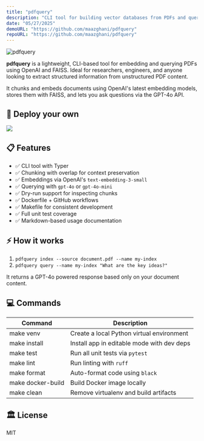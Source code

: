 ```yaml
---
title: "pdfquery"
description: "CLI tool for building vector databases from PDFs and querying them using GPT."
date: "05/27/2025"
demoURL: "https://github.com/maazghani/pdfquery"
repoURL: "https://github.com/maazghani/pdfquery"
---
```


![pdfquery](/pdfquery-preview.jpg)

**pdfquery** is a lightweight, CLI-based tool for embedding and querying PDFs using OpenAI and FAISS. Ideal for researchers, engineers, and anyone looking to extract structured information from unstructured PDF content.

It chunks and embeds documents using OpenAI's latest embedding models, stores them with FAISS, and lets you ask questions via the GPT-4o API.

## 🚀 Deploy your own

<div class="flex gap-2">
  <a target="_blank" aria-label="Deploy on Replit" href="https://replit.com/new">
    <img src="/deploy_replit.svg" />
  </a>
</div>

## 📋 Features

- ✅ CLI tool with Typer
- ✅ Chunking with overlap for context preservation
- ✅ Embeddings via OpenAI's `text-embedding-3-small`
- ✅ Querying with `gpt-4o` or `gpt-4o-mini`
- ✅ Dry-run support for inspecting chunks
- ✅ Dockerfile + GitHub workflows
- ✅ Makefile for consistent development
- ✅ Full unit test coverage
- ✅ Markdown-based usage documentation

## ⚡ How it works

1. `pdfquery index --source document.pdf --name my-index`
2. `pdfquery query --name my-index "What are the key ideas?"`

It returns a GPT-4o powered response based only on your document content.

## 💻 Commands

| Command               | Description                                 |
|----------------------|---------------------------------------------|
| make venv            | Create a local Python virtual environment   |
| make install         | Install app in editable mode with dev deps  |
| make test            | Run all unit tests via `pytest`             |
| make lint            | Run linting with `ruff`                     |
| make format          | Auto-format code using `black`              |
| make docker-build    | Build Docker image locally                  |
| make clean           | Remove virtualenv and build artifacts       |

## 🏛️ License

MIT

